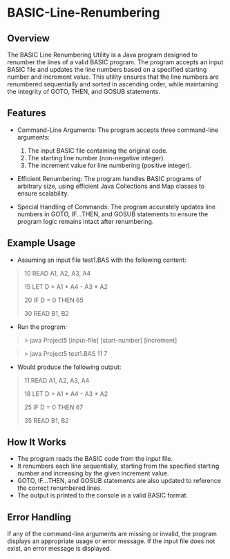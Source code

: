 # BASIC-Line-Renumbering
Overview
--------------------------------------------------------------------
The BASIC Line Renumbering Utility is a Java program designed to renumber the lines of a valid BASIC program. The program accepts an input BASIC file and updates the line numbers based on a specified starting number and increment value. This utility ensures that the line numbers are renumbered sequentially and sorted in ascending order, while maintaining the integrity of GOTO, THEN, and GOSUB statements.

Features
--------------------------------------------------------------------
- Command-Line Arguments: The program accepts three command-line arguments:

  1. The input BASIC file containing the original code.
  2. The starting line number (non-negative integer).
  3. The increment value for line numbering (positive integer).
- Efficient Renumbering: The program handles BASIC programs of arbitrary size, using efficient Java Collections and Map classes to ensure scalability.

- Special Handling of Commands: The program accurately updates line numbers in GOTO, IF...THEN, and GOSUB statements to ensure the program logic remains intact after renumbering.

Example Usage
--------------------------------------------------------------------
- Assuming an input file test1.BAS with the following content:

>10 READ A1, A2, A3, A4
>
>15 LET D = A1 * A4 - A3 * A2
>
>20 IF D = 0 THEN 65
>
>30 READ B1, B2

- Run the program:
>\> java Project5 [input-file] [start-number] [increment]

>\> java Project5 test1.BAS 11 7

- Would produce the following output:
>11 READ A1, A2, A3, A4
>
>18 LET D = A1 * A4 - A3 * A2
>
>25 IF D = 0 THEN 67
>
>35 READ B1, B2

How It Works
--------------------------------------------------------------------
- The program reads the BASIC code from the input file.
- It renumbers each line sequentially, starting from the specified starting number and increasing by the given increment value.
- GOTO, IF...THEN, and GOSUB statements are also updated to reference the correct renumbered lines.
- The output is printed to the console in a valid BASIC format.

Error Handling
--------------------------------------------------------------------
If any of the command-line arguments are missing or invalid, the program displays an appropriate usage or error message.
If the input file does not exist, an error message is displayed.

